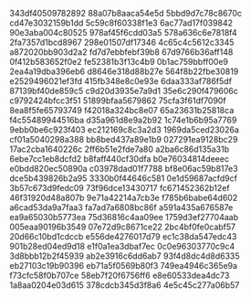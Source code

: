 343df40509782892
88a07b8aaca54e5d
5bbd9d7c78c8670c
cd47e3032159b1dd
5c59c8f60338f1e3
6ac77ad17f039842
90e3aba004c80525
978af45f6cdd03a5
578a636c6e7818f4
2fa7357d1bcd8967
298e01507df17346
4c65c4c5612c3345
a872020bb903d2a2
fd7d7ebbfebf39b8
67d9766b36aff148
0f412b583652f0e2
fe52381b3f13c4b9
0b1ac759bbff00e9
2ea4a19dba396eb6
d8646e318d88b27e
564f8b22fbe30819
e2529496021ef3fd
415fb348e8c0e93e
6daa333af786f5df
87139bf40de859c5
c9d20d3935e7a9d1
35e6c290f479606c
c9792424bfcc3f51
51899bfaa5679862
75cfa3f61df7090f
8ea8f5fe65793749
f42018a324bc8e07
65a23631b25818ca
f4c55489944516ba
d35a961d8e9a2b92
1c74e1b6b95a7769
9ebb0be6c923f403
ec212169c8c3a2d3
1969da5ced23026a
cf01a5040298a388
bb8bed437a89e1b9
027291ea9128bc29
17ac2cba1640226c
2ff6b51e2fde7a80
a2ba6c86d135a31b
6ebe7cc1eb8dcfd2
b8faff440cf30dfa
b0e76034814deeec
e0bdd820ec50890a
c03978dad01f7788
bf8e06ac59b817e3
dce5b439826b2a95
3330b0f44646c581
0e1d59687acfd9cf
3b57c673d9fedc09
73f96dce13430717
fc671452362b12ef
46f31920d48a807b
9e71a42214a7cb3e
f785b6babe64d602
a6cad53da9a7faa3
fa7ad7a6808bc86f
a591a435a676587e
ea9a65030b5773ea
75d36816c4aa09ee
1759d3ef27704aab
005eaa90196b3549
07e72d9c8671ce22
2bc4bf0fe0cabf57
20d66c10bd1cdccb
e556de4276017d79
ec1c38da547edc43
901b28ed04ed9d18
e1f0a1ea3dbaf7ec
0c0e96303770c9c4
3d8bbb12b2f45939
ab2e3916c6dd6ab7
93f4d8dc4d8d6335
eb27103c19b90396
eb71a5f0569b80f3
749ea4946c365e9a
f73cfc58f0b707ce
58eb7f20f6756ff6
e8e60533dea4dc73
1a8aa0204e03d615
378cdcb345d3f8a6
4e5c45c277a06b57
